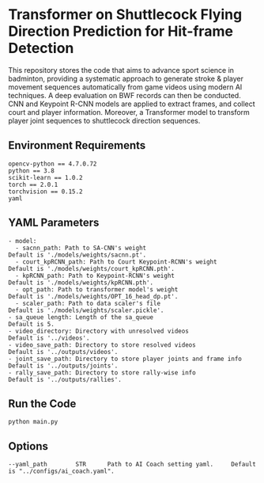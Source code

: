 # Transformer on Shuttlecock Flying Direction Prediction for Hit-frame Detection
This repository stores the code that aims to advance sport science in badminton, providing a systematic approach to generate stroke & player movement sequences automatically from game videos using modern AI techniques. A deep evaluation on BWF records can then be conducted.
CNN and Keypoint R-CNN models are applied to extract frames, and collect court and player information. Moreover, a Transformer model to transform player joint sequences to shuttlecock direction sequences.
## Environment Requirements
```
opencv-python == 4.7.0.72
python == 3.8
scikit-learn == 1.0.2
torch == 2.0.1
torchvision == 0.15.2
yaml
```
## YAML Parameters
```
- model:
  - sacnn_path: Path to SA-CNN's weight                               Default is './models/weights/sacnn.pt'.
  - court_kpRCNN_path: Path to Court Keypoint-RCNN's weight           Default is './models/weights/court_kpRCNN.pth'.
  - kpRCNN_path: Path to Keypoint-RCNN's weight                       Default is './models/weights/kpRCNN.pth'.
  - opt_path: Path to transformer model's weight                      Default is './models/weights/OPT_16_head_dp.pt'.
  - scaler_path: Path to data scaler's file                           Default is './models/weights/scaler.pickle'.
- sa_queue length: Length of the sa_queue                             Default is 5.
- video_directory: Directory with unresolved videos                   Default is '../videos'.
- video_save_path: Directory to store resolved videos                 Default is '../outputs/videos'.
- joint_save_path: Directory to store player joints and frame info    Default is '../outputs/joints'.
- rally_save_path: Directory to store rally-wise info                 Default is '../outputs/rallies'.
```
## Run the Code
```
python main.py
```
## Options
```
--yaml_path        STR      Path to AI Coach setting yaml.     Default is "../configs/ai_coach.yaml".
```
